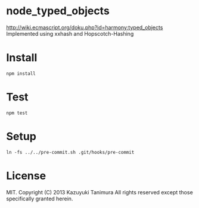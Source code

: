 node_typed_objects
==========
http://wiki.ecmascript.org/doku.php?id=harmony:typed_objects
Implemented using xxhash and Hopscotch-Hashing

Install
==========
    npm install

Test
==========
    npm test

Setup
==========
    ln -fs ../../pre-commit.sh .git/hooks/pre-commit

License
==========
MIT.
Copyright (C) 2013 Kazuyuki Tanimura All rights reserved except those specifically granted herein.
